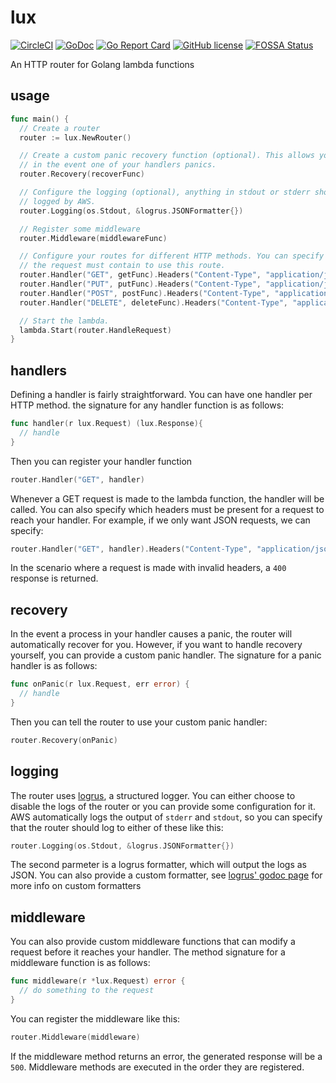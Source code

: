 # lux

[![CircleCI](https://img.shields.io/circleci/project/github/davidsbond/lux.svg)](https://circleci.com/gh/davidsbond/lux)
[![GoDoc](https://godoc.org/github.com/davidsbond/lux?status.svg)](http://godoc.org/github.com/davidsbond/lux)
[![Go Report Card](https://goreportcard.com/badge/github.com/davidsbond/lux)](https://goreportcard.com/report/github.com/davidsbond/lux)
[![GitHub license](https://img.shields.io/badge/license-MIT-blue.svg)](https://raw.githubusercontent.com/davidsbond/lux/release/LICENSE)
[![FOSSA Status](https://app.fossa.io/api/projects/git%2Bgithub.com%2Fdavidsbond%2Flux.svg?type=shield)](https://app.fossa.io/projects/git%2Bgithub.com%2Fdavidsbond%2Flux?ref=badge_shield)

An HTTP router for Golang lambda functions

## usage

```go
func main() {
  // Create a router
  router := lux.NewRouter()

  // Create a custom panic recovery function (optional). This allows you to do things
  // in the event one of your handlers panics.
  router.Recovery(recoverFunc)

  // Configure the logging (optional), anything in stdout or stderr should be
  // logged by AWS.
  router.Logging(os.Stdout, &logrus.JSONFormatter{})

  // Register some middleware
  router.Middleware(middlewareFunc)

  // Configure your routes for different HTTP methods. You can specify headers that
  // the request must contain to use this route.
  router.Handler("GET", getFunc).Headers("Content-Type", "application/json")
  router.Handler("PUT", putFunc).Headers("Content-Type", "application/json")
  router.Handler("POST", postFunc).Headers("Content-Type", "application/json")
  router.Handler("DELETE", deleteFunc).Headers("Content-Type", "application/json")

  // Start the lambda.
  lambda.Start(router.HandleRequest)
}
```

## handlers

Defining a handler is fairly straightforward. You can have one handler per HTTP method. the signature for any handler function is as follows:

```go
func handler(r lux.Request) (lux.Response){
  // handle
}
```

Then you can register your handler function

```go
router.Handler("GET", handler)
```

Whenever a GET request is made to the lambda function, the handler will be called. You can also specify which headers must be present for a request to reach your handler. For example, if we only want JSON requests, we can specify:

```go
router.Handler("GET", handler).Headers("Content-Type", "application/json")
```

In the scenario where a request is made with invalid headers, a `400` response is returned.

## recovery

In the event a process in your handler causes a panic, the router will automatically recover for you. However, if you want to handle recovery yourself, you can provide a custom panic handler. The signature for a panic handler is as follows:

```go
func onPanic(r lux.Request, err error) {
  // handle
}
```

Then you can tell the router to use your custom panic handler:

```go
router.Recovery(onPanic)
```

## logging

The router uses [logrus](https://github.com/sirupsen/logrus), a structured logger. You can either choose to disable the logs of the router or you can provide some configuration for it. AWS automatically logs the output of `stderr` and `stdout`, so you can specify that the router should log to either of these like this:

```go
router.Logging(os.Stdout, &logrus.JSONFormatter{})
```

The second parmeter is a logrus formatter, which will output the logs as JSON. You can also provide a custom formatter, see [logrus' godoc page](https://godoc.org/github.com/sirupsen/logrus#Formatter) for more info on custom formatters

## middleware

You can also provide custom middleware functions that can modify a request before it reaches your handler. The method signature for a middleware function is as follows:

```go
func middleware(r *lux.Request) error {
  // do something to the request
}
```

You can register the middleware like this:

```go
router.Middleware(middleware)
```

If the middleware method returns an error, the generated response will be a `500`. Middleware methods are executed in the order they are registered.
